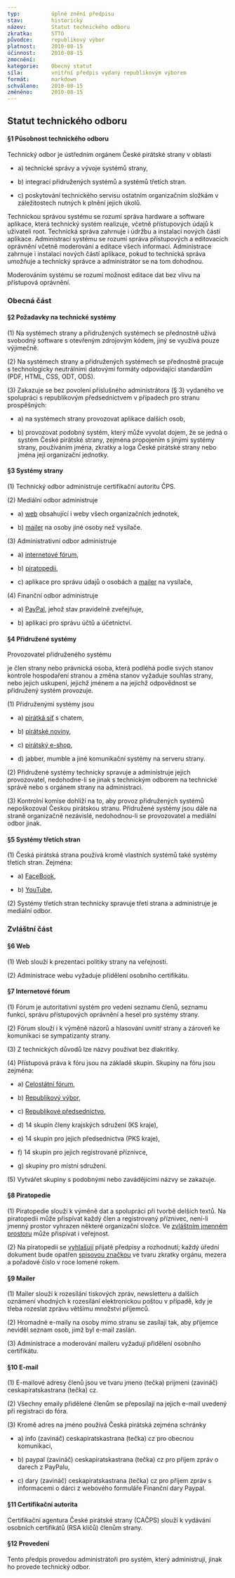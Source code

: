 ```yaml
---
typ:          úplné znění předpisu
stav:         historický
název:        Statut technického odboru
zkratka:      STTO
původce:      republikový výbor
platnost:     2010-08-15
účinnost:     2010-08-15
zmocnění:     
kategorie:    Obecný statut
síla:         vnitřní předpis vydaný republikovým výborem
formát:       markdown
schváleno:    2010-08-15
změněno:      2010-08-15
---
```


## Statut technického odboru

#### §1 Působnost technického odboru

Technický odbor je ústředním orgánem České pirátské strany v oblasti

* a) technické správy a vývoje systémů strany,

* b) integrací přidružených systémů a systémů třetích stran.

* c) poskytování technického servisu ostatním organizačním složkám v záležitostech nutných k plnění jejich úkolů.

Technickou správou systému se rozumí správa hardware a software aplikace, která technický systém realizuje, včetně přístupových údajů k uživateli root. Technická správa zahrnuje i údržbu a instalaci nových částí aplikace.
Administrací systému se rozumí správa přístupových a editovacích oprávnění včetně moderování a editace všech informací. Administrace zahrnuje i instalaci nových částí aplikace, pokud to technická správa umožňuje a technický správce a administrátor se na tom dohodnou.

Moderováním systému se rozumí možnost editace dat bez vlivu na přístupová oprávnění.

### Obecná část

#### §2 Požadavky na technické systémy

(1) Na systémech strany a přidružených systémech se přednostně užívá svobodný software s otevřeným zdrojovým kódem, jiný se využívá pouze výjimečně.

(2) Na systémech strany a přidružených systémech se přednostně pracuje s technologicky neutrálními datovými formáty odpovídající standardům (PDF, HTML, CSS, ODT, ODS).

(3) Zakazuje se bez povolení příslušného administrátora (§ 3) vydaného ve spolupráci s republikovým předsednictvem v případech pro stranu prospěšných:

* a) na systémech strany provozovat aplikace dalších osob,

* b) provozovat podobný systém, který může vyvolat dojem, že se jedná o systém České pirátské strany, zejména propojením s jinými systémy strany, používáním jména, zkratky a loga České pirátské strany nebo jména její organizační jednotky.

#### §3 Systémy strany

(1) Technický odbor administruje certifikační autoritu ČPS.

(2) Mediální odbor administruje

* a) [web](http://www.ceskapiratskastrana.cz/) obsahující i weby všech organizačních jednotek,

* b) [mailer](http://www.ceskapiratskastrana.cz/pommo/) na osoby jiné osoby než vysílače.

(3) Administrativní odbor administruje

* a) [internetové fórum](https://www.ceskapiratskastrana.cz/forum/),

* b) [piratopedii](http://www.ceskapiratskastrana.cz/wiki),

* c) aplikace pro správu údajů o osobách a [mailer](http://www.ceskapiratskastrana.cz/pommo/) na vysílače,

(4) Finanční odbor administruje

* a) [PayPal](https://www.ceskapiratskastrana.cz/pages/podporte-nas/financni-dary/paypal.php), jehož stav pravidelně zveřejňuje,

* b) aplikaci pro správu účtů a účetnictví.

#### §4 Přidružené systémy

Provozovatel přidruženého systému

je člen strany nebo právnická osoba, která podléhá podle svých stanov kontrole hospodaření stranou a změna stanov vyžaduje souhlas strany, nebo jejich uskupení, jejichž jménem a na jejichž odpovědnost se přidružený systém provozuje.

(1) Přidruženými systémy jsou

* a) [pirátká síť](http://www.piratskasit.cz/) s chatem,

* b) [pirátské noviny](http://www.piratskenoviny.cz/),

* c) [pirátský e-shop](http://www.ceskapiratskastrana.cz/),

* d) jabber, mumble a jiné komunikační systémy na serveru strany.

(2) Přidružené systémy technicky spravuje a administruje jejich provozovatel, nedohodne-li se jinak s technickým odborem na technické správě nebo s orgánem strany na administraci.

(3) Kontrolní komise dohlíží na to, aby provoz přidružených systémů nepoškozoval Českou pirátskou stranu. Přidružené systémy jsou dále na straně organizačně nezávislé, nedohodnou-li se provozovatel a mediální odbor jinak.

#### §5 Systémy třetích stran

(1) Česká pirátská strana používá kromě vlastních systémů také systémy třetích stran. Zejména:

* a) [FaceBook](http://www.facebook.com/ceska.piratska.strana),

* b) [YouTube](http://www.youtube.com/user/CeskaPiratskaStrana),

(2) Systémy třetích stran technicky spravuje třetí strana a administruje je mediální odbor.

### Zvláštní část

#### §6 Web

(1) Web slouží k prezentaci politiky strany na veřejnosti.

(2) Administrace webu vyžaduje přidělení osobního certifikátu.

#### §7 Internetové fórum

(1) Fórum je autoritativní systém pro vedení seznamu členů, seznamu funkcí, správu přístupových oprávnění a hesel pro systémy strany.

(2) Fórum slouží i k výměně názorů a hlasování uvnitř strany a zároveň ke komunikaci se sympatizanty strany.

(3) Z technických důvodů lze názvy používat bez diakritiky.

(4) Přístupová práva k fóru jsou na základě skupin. Skupiny na fóru jsou zejména:

* a) [Celostátní fórum](https://www.ceskapiratskastrana.cz/forum/memberlist.php?mode=group&g=47),

* b) [Republikový výbor](https://www.ceskapiratskastrana.cz/forum/memberlist.php?mode=group&g=29),

* c) [Republikové předsednictvo](https://www.ceskapiratskastrana.cz/forum/memberlist.php?mode=group&g=25),

* d) 14 skupin členy krajských sdružení (KS kraje),

* e) 14 skupin pro jejich předsednictva (PKS kraje),

* f) 14 skupin pro jejich registrované příznivce,

* g) skupiny pro místní sdružení.

(5) Vytvářet skupiny s podobnými nebo zavádějícími názvy se zakazuje.

#### §8 Piratopedie

(1) Piratopedie slouží k výměně dat a spolupráci při tvorbě delších textů. Na piratopedii může přispívat každý člen a registrovaný příznivec, není-li jmenný prostor vyhrazen některé organizační složce. Ve [zvláštním jmenném prostoru](http://www.pirati.cz/public/start) může přispívat i veřejnost.

(2) Na piratopedii se [vyhlašují](http://www.pirati.cz/rules/start) přijaté předpisy a rozhodnutí; každý úřední dokument bude opatřen [spisovou značkou](http://www.pirati.cz/spisova_znacka) ve tvaru zkratky orgánu, mezera a pořadové číslo v roce lomené rokem.

#### §9 Mailer

(1) Mailer slouží k rozesílání tiskových zpráv, newsletteru a dalších oznámení vhodných k rozesílání elektronickou poštou v případě, kdy je třeba rozeslat zprávu většímu množství příjemců.

(2) Hromadné e-maily na osoby mimo stranu se zasílají tak, aby příjemce neviděl seznam osob, jimž byl e-mail zaslán.

(3) Administrace a moderování maileru vyžadují přidělení osobního certifikátu.

#### §10 E-mail

(1) E-mailové adresy členů jsou ve tvaru jmeno (tečka) prijmeni (zavináč) ceskapiratskastrana (tečka) cz.

(2) Všechny emaily přidělené členům se přeposílají na jejich e-mail uvedený při registraci do fóra.

(3) Kromě adres na jméno používá Česká pirátská zejména schránky

* a) info (zavináč) ceskapiratskastrana (tečka) cz pro obecnou komunikaci,

* b) paypal (zavináč) ceskapiratskastrana (tečka) cz pro příjem zpráv o darech z PayPalu,

* c) dary (zavináč) ceskapiratskastrana (tečka) cz pro příjem zpráv s informacemi o dárci z webového formuláře Finanční dary Paypal.

#### §11 Certifikační autorita

Certifikační agentura České pirátské strany (CAČPS) slouží k vydávání osobních certifikátů (RSA klíčů) členům strany.

#### §12 Provedení

Tento předpis provedou administrátoři pro systém, který administrují, jinak ho provede technický odbor.
